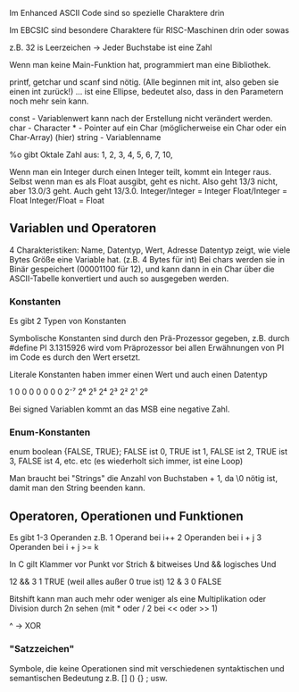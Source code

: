 Im Enhanced ASCII Code sind so spezielle Charaktere drin

Im EBCSIC sind besondere Charaktere für RISC-Maschinen drin oder sowas

z.B. 32 is Leerzeichen
-> Jeder Buchstabe ist eine Zahl

Wenn man keine Main-Funktion hat, programmiert man eine Bibliothek.

printf, getchar und scanf sind nötig. (Alle beginnen mit int, also geben sie einen int zurück!)
... ist eine Ellipse, bedeutet also, dass in den Parametern noch mehr sein kann.

const - Variablenwert kann nach der Erstellung nicht verändert werden.
char - Character
\* - Pointer auf ein Char (möglicherweise ein Char oder ein Char-Array)
(hier) string - Variablenname

%o gibt Oktale Zahl aus: 1, 2, 3, 4, 5, 6, 7, 10,

Wenn man ein Integer durch einen Integer teilt, kommt ein Integer raus. Selbst wenn man es als Float ausgibt, geht es nicht. Also geht 13/3 nicht, aber 13.0/3 geht. Auch geht 13/3.0. 
Integer/Integer = Integer
Float/Integer = Float
Integer/Float = Float

## Variablen und Operatoren
4 Charakteristiken: Name, Datentyp, Wert, Adresse
Datentyp zeigt, wie viele Bytes Größe eine Variable hat. (z.B. 4 Bytes für int)
Bei chars werden sie in Binär gespeichert (00001100 für 12), und kann dann in ein Char über die ASCII-Tabelle konvertiert und auch so ausgegeben werden.

### Konstanten
Es gibt 2 Typen von Konstanten

Symbolische Konstanten sind durch den Prä-Prozessor gegeben, z.B. durch 
\#define PI 3.1315926 
wird vom Präprozessor bei allen Erwähnungen von PI im Code es durch den Wert ersetzt. 

Literale Konstanten haben immer einen Wert und auch einen Datentyp

1    0   0  0     0  0   0  0
2⁻⁷ 2⁶ 2⁵ 2⁴   2³ 2² 2¹ 2⁰

Bei signed Variablen kommt an das MSB eine negative Zahl.

### Enum-Konstanten
enum boolean {FALSE, TRUE};
FALSE ist 0, TRUE ist 1, FALSE ist 2, TRUE ist 3, FALSE ist 4, etc. etc (es wiederholt sich immer, ist eine Loop)

Man braucht bei "Strings" die Anzahl von Buchstaben + 1, da \0 nötig ist, damit man den String beenden kann. 

## Operatoren, Operationen und Funktionen
Es gibt 1-3 Operanden
z.B. 
1 Operand bei i++
2 Operanden bei i + j
3 Operanden bei i + j >= k

In C gilt Klammer vor Punkt vor Strich 
& bitweises Und
&& logisches Und

12 && 3     1 TRUE (weil alles außer 0 true ist)
12 & 3      0 FALSE

Bitshift kann man auch mehr oder weniger als eine Multiplikation oder Division durch 2n sehen (mit * oder / 2 bei << oder >> 1)

^ -> XOR

### "Satzzeichen"
Symbole, die keine Operationen sind mit verschiedenen syntaktischen und semantischen Bedeutung
z.B. [] () {} ; usw.
